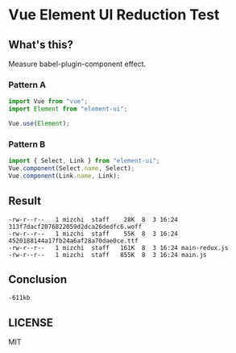 # Vue Element UI Reduction Test

## What's this?

Measure babel-plugin-component effect.

### Pattern A

```js
import Vue from "vue";
import Element from "element-ui";

Vue.use(Element);
```

### Pattern B

```js
import { Select, Link } from "element-ui";
Vue.component(Select.name, Select);
Vue.component(Link.name, Link);
```

## Result

```
-rw-r--r--   1 mizchi  staff    28K  8  3 16:24 313f7dacf2076822059d2dca26dedfc6.woff
-rw-r--r--   1 mizchi  staff    55K  8  3 16:24 4520188144a17fb24a6af28a70dae0ce.ttf
-rw-r--r--   1 mizchi  staff   161K  8  3 16:24 main-redux.js
-rw-r--r--   1 mizchi  staff   855K  8  3 16:24 main.js
```

## Conclusion

`-611kb`

## LICENSE

MIT
